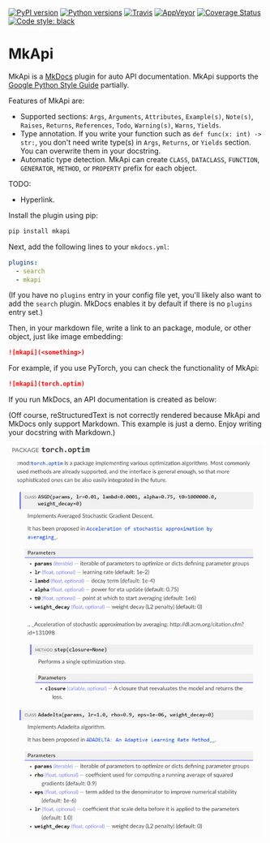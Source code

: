 [![PyPI version][pypi-image]][pypi-link]
[![Python versions][pyversions-image]][pyversions-link]
[![Travis][travis-image]][travis-link]
[![AppVeyor][appveyor-image]][appveyor-link]
[![Coverage Status][coveralls-image]][coveralls-link]
[![Code style: black][black-image]][black-link]

# MkApi

MkApi is a [MkDocs](https://www.mkdocs.org/) plugin for auto API documentation.
MkApi supports the [Google Python Style Guide](http://google.github.io/styleguide/pyguide.html#38-comments-and-docstrings) partially.

Features of MkApi are:

* Supported sections: `Args`, `Arguments`, `Attributes`, `Example(s)`, `Note(s)`, `Raises`, `Returns`, `References`, `Todo`, `Warning(s)`, `Warns`, `Yields`.
* Type annotation. If you write your function such as `def func(x: int) -> str:`, you don't need write type(s) in `Args`, `Returns`, or `Yields` section. You can overwrite them in your docstring.
* Automatic type detection. MkApi can create `CLASS`, `DATACLASS`, `FUNCTION`, `GENERATOR`, `METHOD`, or `PROPERTY` prefix for each object.

TODO:

* Hyperlink.

Install the plugin using pip:

```bash
pip install mkapi
```

Next, add the following lines to your `mkdocs.yml`:

```yml
plugins:
  - search
  - mkapi
```

(If you have no `plugins` entry in your config file yet, you'll likely also want to add the `search` plugin. MkDocs enables it by default if there is no `plugins` entry set.)

Then, in your markdown file, write a link to an package, module, or other object, just like image embedding:

```markdown
![mkapi](<something>)
```

For example, if you use PyTorch, you can check the functionality of MkApi:

```markdown
![mkapi](torch.optim)
```

If you run MkDocs, an API documentation is created as below:

(Off course, reStructuredText is not correctly rendered because MkApi
and MkDocs only support Markdown. This example is just a demo. Enjoy writing your docstring with Markdown.)

![png](demo.png)


[pypi-image]: https://badge.fury.io/py/mkapi.svg
[pypi-link]: https://pypi.org/project/mkapi
[travis-image]: https://travis-ci.org/daizutabi/mkapi.svg?branch=master
[travis-link]: https://travis-ci.org/daizutabi/mkapi
[appveyor-image]: https://ci.appveyor.com/api/projects/status/ys2ic8n4j7r5j4bg/branch/master?svg=true
[appveyor-link]: https://ci.appveyor.com/project/daizutabi/mkapi
[coveralls-image]: https://coveralls.io/repos/github/daizutabi/mkapi/badge.svg?branch=master
[coveralls-link]: https://coveralls.io/github/daizutabi/mkapi?branch=master
[black-image]: https://img.shields.io/badge/code%20style-black-000000.svg
[black-link]: https://github.com/ambv/black
[pyversions-image]: https://img.shields.io/pypi/pyversions/mkapi.svg
[pyversions-link]: https://pypi.org/project/mkapi
